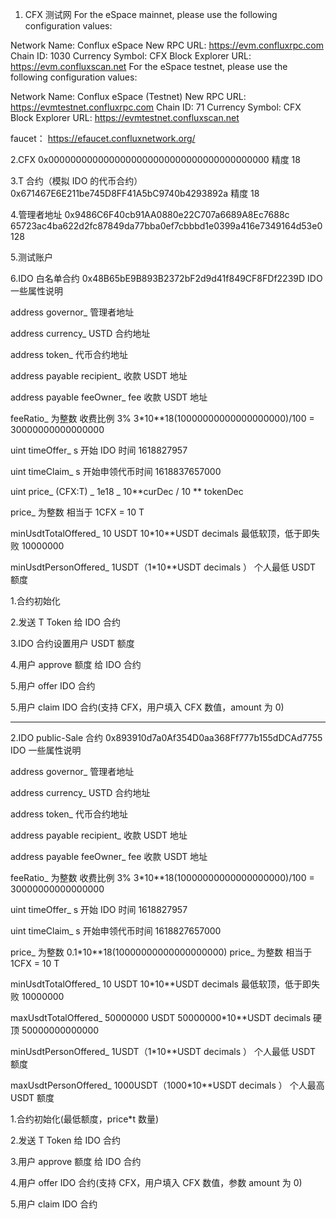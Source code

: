 1. CFX 测试网
   For the eSpace mainnet, please use the following configuration values:

Network Name: Conflux eSpace
New RPC URL: https://evm.confluxrpc.com
Chain ID: 1030
Currency Symbol: CFX
Block Explorer URL: https://evm.confluxscan.net
For the eSpace testnet, please use the following configuration values:

Network Name: Conflux eSpace (Testnet)
New RPC URL: https://evmtestnet.confluxrpc.com
Chain ID: 71
Currency Symbol: CFX
Block Explorer URL: https://evmtestnet.confluxscan.net

faucet：
https://efaucet.confluxnetwork.org/

2.CFX
0x0000000000000000000000000000000000000000
精度 18

3.T 合约（模拟 IDO 的代币合约）
0x671467E6E211be745D8FF41A5bC9740b4293892a
精度 18

4.管理者地址
0x9486C6F40cb91AA0880e22C707a6689A8Ec7688c
65723ac4ba622d2fc87849da77bba0ef7cbbbd1e0399a416e7349164d53e0128

5.测试账户

6.IDO 白名单合约
0x48B65bE9B893B2372bF2d9d41f849CF8FDf2239D
IDO 一些属性说明

address governor\_ 管理者地址

address currency\_ USTD 合约地址

address token\_ 代币合约地址

address payable recipient\_ 收款 USDT 地址

address payable feeOwner\_ fee 收款 USDT 地址

feeRatio\_ 为整数 收费比例 3% 3\*10\*\*18(10000000000000000000)/100 = 30000000000000000

uint timeOffer\_ s 开始 IDO 时间 1618827957

uint timeClaim\_ s 开始申领代币时间 1618837657000

uint price\_ (CFX:T) _ 1e18 _ 10**curDec / 10 ** tokenDec

price\_ 为整数 相当于 1CFX = 10 T

minUsdtTotalOffered\_ 10 USDT 10\*10\*\*USDT decimals 最低软顶，低于即失败 10000000

minUsdtPersonOffered\_ 1USDT（1\*10\*\*USDT decimals ） 个人最低 USDT 额度

1.合约初始化

2.发送 T Token 给 IDO 合约

3.IDO 合约设置用户 USDT 额度

4.用户 approve 额度 给 IDO 合约

5.用户 offer IDO 合约

5.用户 claim IDO 合约(支持 CFX，用户填入 CFX 数值，amount 为 0)

---

2.IDO public-Sale 合约
0x893910d7a0Af354D0aa368Ff777b155dDCAd7755
IDO 一些属性说明

address governor\_ 管理者地址

address currency\_ USTD 合约地址

address token\_ 代币合约地址

address payable recipient\_ 收款 USDT 地址

address payable feeOwner\_ fee 收款 USDT 地址

feeRatio\_ 为整数 收费比例 3% 3\*10\*\*18(10000000000000000000)/100 = 30000000000000000

uint timeOffer\_ s 开始 IDO 时间 1618827957

uint timeClaim\_ s 开始申领代币时间 1618827657000

price\_ 为整数 0.1\*10\*\*18(10000000000000000000)
price\_ 为整数 相当于 1CFX = 10 T

minUsdtTotalOffered\_ 10 USDT 10\*10\*\*USDT decimals 最低软顶，低于即失败 10000000

maxUsdtTotalOffered\_ 50000000 USDT 50000000\*10\*\*USDT decimals 硬顶 50000000000000

minUsdtPersonOffered\_ 1USDT（1\*10\*\*USDT decimals ） 个人最低 USDT 额度

maxUsdtPersonOffered\_ 1000USDT（1000\*10\*\*USDT decimals ） 个人最高 USDT 额度

1.合约初始化(最低额度，price\*t 数量)

2.发送 T Token 给 IDO 合约

3.用户 approve 额度 给 IDO 合约

4.用户 offer IDO 合约(支持 CFX，用户填入 CFX 数值，参数 amount 为 0)

5.用户 claim IDO 合约
